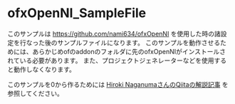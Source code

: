 # ofxOpenNI_SampleFile

このサンプルは https://github.com/nami634/ofxOpenNI を使用した時の諸設定を行なった後のサンプルファイルになります。
このサンプルを動作させるためには、あらかじめofのaddonのフォルダに先のofxOpenNIがインストールされている必要があります。
また、プロジェクトジェネレーターなどを使用すると動作しなくなります。

このサンプルを0から作るためには [Hiroki NaganumaさんのQiitaの解説記事](https://qiita.com/Hiroki11x/items/f66c99db124c1ff53594) を参照してください。
